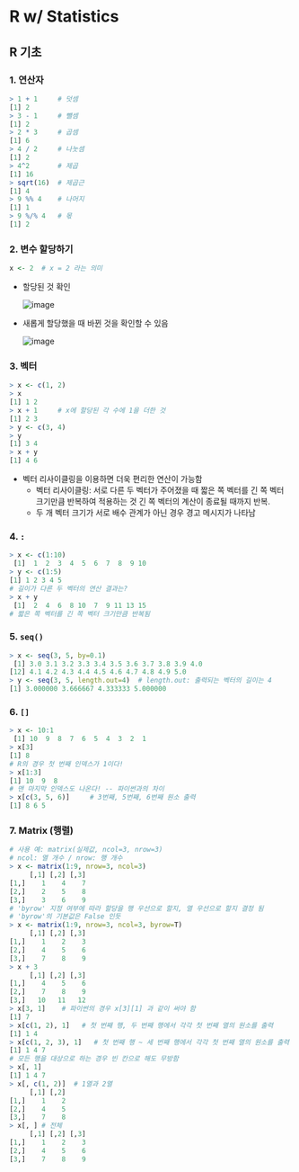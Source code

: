# R w/ Statistics

## R 기초

### 1. 연산자

```R
> 1 + 1     # 덧셈
[1] 2
> 3 - 1     # 뺄셈
[1] 2
> 2 * 3     # 곱셈
[1] 6
> 4 / 2     # 나눗셈
[1] 2
> 4^2       # 제곱
[1] 16
> sqrt(16)  # 제곱근
[1] 4
> 9 %% 4    # 나머지
[1] 1
> 9 %/% 4   # 몫
[1] 2
```

### 2. 변수 할당하기

```R
x <- 2	# x = 2 라는 의미
```

* 할당된 것 확인

  ![image](https://user-images.githubusercontent.com/52685206/106416034-01065500-63fd-11eb-89e2-38576424d4f3.png)

* 새롭게 할당했을 때 바뀐 것을 확인할 수 있음

  ![image](https://user-images.githubusercontent.com/52685206/106416178-488ce100-63fd-11eb-957f-4160443efc9e.png)

### 3. 벡터

```R
> x <- c(1, 2)
> x
[1] 1 2
> x + 1		# x에 할당된 각 수에 1을 더한 것
[1] 2 3
> y <- c(3, 4)
> y
[1] 3 4
> x + y
[1] 4 6
```

* 벡터 리사이클링을 이용하면 더욱 편리한 연산이 가능함
  * 벡터 리사이클링: 서로 다른 두 벡터가 주어졌을 때 짧은 쪽 벡터를 긴 쪽 벡터 크기만큼 반복하여 적용하는 것
    긴 쪽 벡터의 계산이 종료될 때까지 반복.
  * 두 개 벡터 크기가 서로 배수 관계가 아닌 경우 경고 메시지가 나타남

### 4. `:`

```R
> x <- c(1:10)
 [1]  1  2  3  4  5  6  7  8  9 10
> y <- c(1:5)
[1] 1 2 3 4 5
# 길이가 다른 두 벡터의 연산 결과는?
> x + y
 [1]  2  4  6  8 10  7  9 11 13 15
# 짧은 쪽 벡터를 긴 쪽 벡터 크기만큼 반복됨
```

### 5. `seq()`

```R
> x <- seq(3, 5, by=0.1)
 [1] 3.0 3.1 3.2 3.3 3.4 3.5 3.6 3.7 3.8 3.9 4.0
[12] 4.1 4.2 4.3 4.4 4.5 4.6 4.7 4.8 4.9 5.0
> y <- seq(3, 5, length.out=4)	# length.out: 출력되는 벡터의 길이는 4
[1] 3.000000 3.666667 4.333333 5.000000
```

### 6. `[]`

```R
> x <- 10:1
 [1] 10  9  8  7  6  5  4  3  2  1
> x[3]
[1] 8
# R의 경우 첫 번째 인덱스가 1이다!
> x[1:3]
[1] 10  9  8
# 맨 마지막 인덱스도 나온다! -- 파이썬과의 차이
> x[c(3, 5, 6)]		# 3번째, 5번째, 6번째 원소 출력
[1] 8 6 5
```

### 7. Matrix (행렬)

```R
# 사용 예: matrix(실제값, ncol=3, nrow=3)
# ncol: 열 개수 / nrow: 행 개수
> x <- matrix(1:9, nrow=3, ncol=3)
     [,1] [,2] [,3]
[1,]    1    4    7
[2,]    2    5    8
[3,]    3    6    9
# 'byrow' 지정 여부에 따라 할당을 행 우선으로 할지, 열 우선으로 할지 결정 됨
# 'byrow'의 기본값은 False 인듯
> x <- matrix(1:9, nrow=3, ncol=3, byrow=T)
     [,1] [,2] [,3]
[1,]    1    2    3
[2,]    4    5    6
[3,]    7    8    9
> x + 3
     [,1] [,2] [,3]
[1,]    4    5    6
[2,]    7    8    9
[3,]   10   11   12
> x[3, 1]    # 파이썬의 경우 x[3][1] 과 같이 써야 함
[1] 7
> x[c(1, 2), 1]   # 첫 번째 행, 두 번째 행에서 각각 첫 번째 열의 원소를 출력
[1] 1 4
> x[c(1, 2, 3), 1]   # 첫 번째 행 ~ 세 번째 행에서 각각 첫 번째 열의 원소를 출력
[1] 1 4 7
# 모든 행을 대상으로 하는 경우 빈 칸으로 해도 무방함
> x[, 1]
[1] 1 4 7
> x[, c(1, 2)]  # 1열과 2열
     [,1] [,2]
[1,]    1    2
[2,]    4    5
[3,]    7    8
> x[, ] # 전체
     [,1] [,2] [,3]
[1,]    1    2    3
[2,]    4    5    6
[3,]    7    8    9
```

